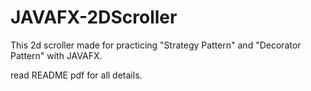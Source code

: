 # JAVAFX-2DScroller
This 2d scroller made for practicing "Strategy Pattern" and "Decorator Pattern" with JAVAFX.

read README pdf for all details.
